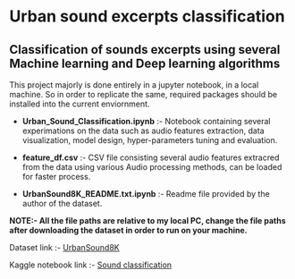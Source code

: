 # Urban sound excerpts classification
## Classification of sounds excerpts using several Machine learning and Deep learning algorithms

This project majorly is done entirely in a jupyter notebook, in a local machine. So in order to replicate the same, required packages should be installed into the current enviornment.

- **Urban_Sound_Classification.ipynb** :- Notebook containing several experimations on the data such as audio features extraction, data visualization, model design, hyper-parameters tuning and evaluation.

- **feature_df.csv** :- CSV file consisting several audio features extracred from the data using various Audio processing methods, can be loaded for faster process.


- **UrbanSound8K_README.txt.ipynb** :- Readme file provided by the author of the dataset.


**NOTE:- All the file paths are relative to my local PC, change the file paths after downloading the dataset in order to run on your machine.**


Dataset link :- [UrbanSound8K](https://www.kaggle.com/datasets/chrisfilo/urbansound8k)

Kaggle notebook link :- [Sound classification](https://www.kaggle.com/code/sreevaatsavbavana/sound-classifiaction-using-ml-and-deep-learning)
